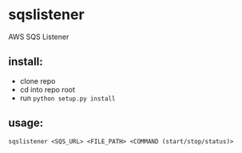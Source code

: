 # sqslistener
AWS SQS Listener

## install:

- clone repo
- cd into repo root
- run `python setup.py install`

## usage:
```
sqslistener <SQS_URL> <FILE_PATH> <COMMAND (start/stop/status)>
```
